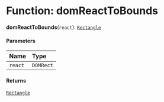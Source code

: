 # Function: domReactToBounds

**domReactToBounds**(`react`): [`Rectangle`](/en/auto-docs/free-layout-editor/classes/Rectangle-1.md)

#### Parameters

| Name | Type |
| :------ | :------ |
| `react` | `DOMRect` |

#### Returns

[`Rectangle`](/en/auto-docs/free-layout-editor/classes/Rectangle-1.md)

